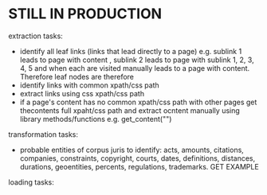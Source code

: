 # **STILL IN PRODUCTION**

extraction tasks:
- identify all leaf links (links that lead directly to a page)
e.g. sublink 1 leads to page <X1> with content <Y1>, sublink 2 leads to page <X2> with sublink 1, 2, 3, 4, 5 and when each are visited manually leads to a page with content. Therefore leaf nodes are therefore
- identify links with common xpath/css path
- extract links using css xpath/css path
- if a page's content has no common xpath/css path with other pages get thecontents full xpaht/css path and extract ocntent manually using library methods/functions e.g. get_content("<xpath string>")

transformation tasks:
- probable entities of corpus juris to identify: acts, amounts, citations, companies, constraints, copyright, courts, dates, definitions, distances, durations, geoentities, percents, regulations, trademarks. GET EXAMPLE 

loading tasks: